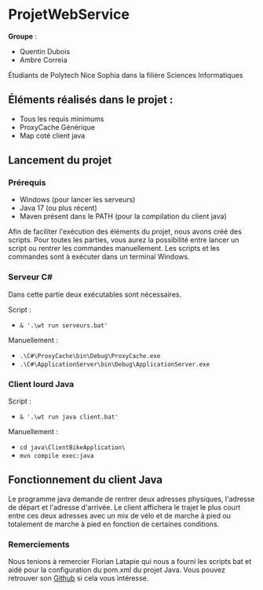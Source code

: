 # ProjetWebService

**Groupe** :
- Quentin Dubois
- Ambre Correia

Étudiants de Polytech Nice Sophia dans la filière Sciences Informatiques

## Éléments réalisés dans le projet :
- Tous les requis minimums
- ProxyCache Générique
- Map coté client java

## Lancement du projet

### Prérequis
- Windows (pour lancer les serveurs)
- Java 17 (ou plus récent)
- Maven présent dans le PATH (pour la compilation du client java)

Afin de faciliter l'exécution des éléments du projet, nous avons créé des scripts. 
Pour toutes les parties, vous aurez la possibilité entre lancer un script ou rentrer 
les commandes manuellement. Les scripts et les commandes sont à exécuter dans un terminal Windows.

### Serveur C#

Dans cette partie deux exécutables sont nécessaires. 

Script :
- `& '.\wt run serveurs.bat'`

Manuellement :
- `.\C#\ProxyCache\bin\Debug\ProxyCache.exe`
- `.\C#\ApplicationServer\bin\Debug\ApplicationServer.exe`

### Client lourd Java

Script : 
- `& '.\wt run java client.bat'`

Manuellement :
- `cd java\ClientBikeApplication\`
- `mvn compile exec:java`

## Fonctionnement du client Java

Le programme java demande de rentrer deux adresses physiques, l'adresse de départ et l'adresse d'arrivée.
Le client affichera le trajet le plus court entre ces deux adresses avec un mix de vélo et de marche à pied
ou totalement de marche à pied en fonction de certaines conditions.

### Remerciements

Nous tenions à remercier Florian Latapie qui nous a fourni les scripts bat et aidé pour la configuration du
pom.xml du projet Java. Vous pouvez retrouver son [Github](https://github.com/FlorianLatapie) si cela vous 
intéresse.

